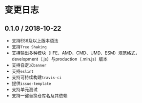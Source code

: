 # 变更日志

## 0.1.0 / 2018-10-22

- 支持ES6及以上版本语法
- 支持`Tree Shaking`
- 支持输出多种模块（IIFE、AMD、CMD、UMD、ESM）规范格式，development（.js）与production（.min.js）版本
- 支持自定义`banner`
- 支持`eslint`
- 支持可持续构建`travis-ci`
- 提供`issue-template`
- 支持单元测试
- 支持一键替换仓库名及其依赖
